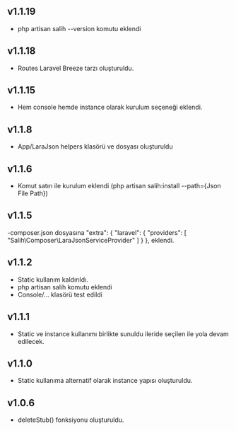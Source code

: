 ## v1.1.19

- php artisan salih --version   komutu eklendi



## v1.1.18

- Routes Laravel Breeze tarzı oluşturuldu.


## v1.1.15

- Hem console hemde instance olarak kurulum seçeneği eklendi.


## v1.1.8

- App/LaraJson helpers klasörü ve dosyası oluşturuldu


## v1.1.6

- Komut satırı ile kurulum eklendi (php artisan salih:install --path={Json File Path})


## v1.1.5

-composer.json dosyasına
    "extra": {
        "laravel": {
            "providers": [
                "Salih\\Composer\\LaraJsonServiceProvider"
            ]
        }
    },
eklendi.


## v1.1.2

- Static kullanım kaldırıldı.
- php artisan salih komutu eklendi
- Console/...  klasörü test edildi

## v1.1.1

- Static ve instance kullanımı birlikte sunuldu ileride seçilen ile yola devam edilecek.


## v1.1.0

- Static kullanıma alternatif olarak instance yapısı oluşturuldu.


## v1.0.6

- deleteStub() fonksiyonu oluşturuldu.
